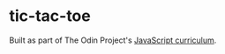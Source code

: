 # tic-tac-toe

Built as part of The Odin Project's [JavaScript curriculum](https://www.theodinproject.com/courses/javascript).
